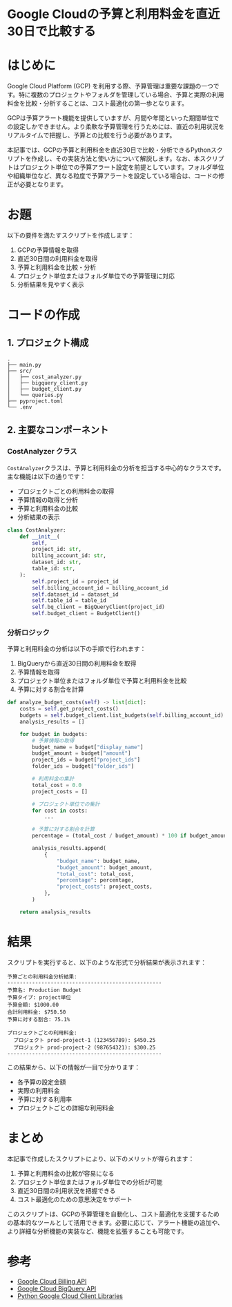 # Google Cloudの予算と利用料金を直近30日で比較する

# はじめに

Google Cloud Platform (GCP) を利用する際、予算管理は重要な課題の一つです。特に複数のプロジェクトやフォルダを管理している場合、予算と実際の利用料金を比較・分析することは、コスト最適化の第一歩となります。

GCPは予算アラート機能を提供していますが、月間や年間といった期間単位での設定しかできません。より柔軟な予算管理を行うためには、直近の利用状況をリアルタイムで把握し、予算との比較を行う必要があります。

本記事では、GCPの予算と利用料金を直近30日で比較・分析できるPythonスクリプトを作成し、その実装方法と使い方について解説します。なお、本スクリプトはプロジェクト単位での予算アラート設定を前提としています。フォルダ単位や組織単位など、異なる粒度で予算アラートを設定している場合は、コードの修正が必要となります。

# お題

以下の要件を満たすスクリプトを作成します：

1. GCPの予算情報を取得
2. 直近30日間の利用料金を取得
3. 予算と利用料金を比較・分析
4. プロジェクト単位またはフォルダ単位での予算管理に対応
5. 分析結果を見やすく表示

# コードの作成

## 1. プロジェクト構成

```
.
├── main.py
├── src/
│   ├── cost_analyzer.py
│   ├── bigquery_client.py
│   ├── budget_client.py
│   └── queries.py
├── pyproject.toml
└── .env
```

## 2. 主要なコンポーネント

### CostAnalyzer クラス

`CostAnalyzer`クラスは、予算と利用料金の分析を担当する中心的なクラスです。主な機能は以下の通りです：

- プロジェクトごとの利用料金の取得
- 予算情報の取得と分析
- 予算と利用料金の比較
- 分析結果の表示

```python
class CostAnalyzer:
    def __init__(
        self,
        project_id: str,
        billing_account_id: str,
        dataset_id: str,
        table_id: str,
    ):
        self.project_id = project_id
        self.billing_account_id = billing_account_id
        self.dataset_id = dataset_id
        self.table_id = table_id
        self.bq_client = BigQueryClient(project_id)
        self.budget_client = BudgetClient()
```

### 分析ロジック

予算と利用料金の分析は以下の手順で行われます：

1. BigQueryから直近30日間の利用料金を取得
2. 予算情報を取得
3. プロジェクト単位またはフォルダ単位で予算と利用料金を比較
4. 予算に対する割合を計算

```python
def analyze_budget_costs(self) -> list[dict]:
    costs = self.get_project_costs()
    budgets = self.budget_client.list_budgets(self.billing_account_id)
    analysis_results = []

    for budget in budgets:
        # 予算情報の取得
        budget_name = budget["display_name"]
        budget_amount = budget["amount"]
        project_ids = budget["project_ids"]
        folder_ids = budget["folder_ids"]

        # 利用料金の集計
        total_cost = 0.0
        project_costs = []

        # プロジェクト単位での集計
        for cost in costs:
            ...

        # 予算に対する割合を計算
        percentage = (total_cost / budget_amount) * 100 if budget_amount > 0 else 0

        analysis_results.append(
            {
                "budget_name": budget_name,
                "budget_amount": budget_amount,
                "total_cost": total_cost,
                "percentage": percentage,
                "project_costs": project_costs,
            },
        )

    return analysis_results
```

# 結果

スクリプトを実行すると、以下のような形式で分析結果が表示されます：

```
予算ごとの利用料金分析結果:
--------------------------------------------------
予算名: Production Budget
予算タイプ: project単位
予算金額: $1000.00
合計利用料金: $750.50
予算に対する割合: 75.1%

プロジェクトごとの利用料金:
  プロジェクト prod-project-1 (123456789): $450.25
  プロジェクト prod-project-2 (987654321): $300.25
--------------------------------------------------
```

この結果から、以下の情報が一目で分かります：

- 各予算の設定金額
- 実際の利用料金
- 予算に対する利用率
- プロジェクトごとの詳細な利用料金

# まとめ

本記事で作成したスクリプトにより、以下のメリットが得られます：

1. 予算と利用料金の比較が容易になる
2. プロジェクト単位またはフォルダ単位での分析が可能
3. 直近30日間の利用状況を把握できる
4. コスト最適化のための意思決定をサポート

このスクリプトは、GCPの予算管理を自動化し、コスト最適化を支援するための基本的なツールとして活用できます。必要に応じて、アラート機能の追加や、より詳細な分析機能の実装など、機能を拡張することも可能です。

# 参考

- [Google Cloud Billing API](https://cloud.google.com/billing/docs/apis)
- [Google Cloud BigQuery API](https://cloud.google.com/bigquery/docs/reference/rest)
- [Python Google Cloud Client Libraries](https://cloud.google.com/python/docs/reference)
